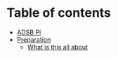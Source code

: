 # Table of contents

* [ADSB Pi](README.md)
* [Preparation](preparation/README.md)
  * [What is this all about](preparation/what-is-this-all-about.md)


